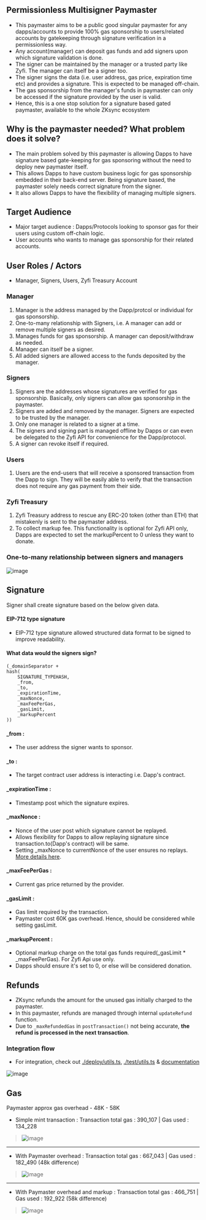 
## Permissionless Multisigner Paymaster
- This paymaster aims to be a public good singular paymaster for any dapps/accounts to provide 100% gas sponsorship to users/related accounts by gatekeeping through signature verification in a permissionless way. 
- Any account(manager) can deposit gas funds and add signers upon which signature validation is done.
- The signer can be maintained by the manager or a trusted party like Zyfi. The manager can itself be a signer too.
- The signer signs the data (i.e. user address, gas price, expiration time etc) and provides a signature. This is expected to be managed off-chain. 
- The gas sponsorship from the manager's funds in paymaster can only be accessed if the signature provided by the user is valid. 
- Hence, this is a one stop solution for a signature based gated paymaster, available to the whole ZKsync ecosystem


## Why is the paymaster needed?  What problem does it solve? 
- The main problem solved by this paymaster is allowing Dapps to have signature based gate-keeping for gas sponsoring without the need to deploy new paymaster itself. 
- This allows Dapps to have custom business logic for gas sponsorship embedded in their back-end server. Being signature based, the paymaster solely needs correct signature from the signer.
- It also allows Dapps to have the flexibility of managing multiple signers.

## Target Audience 
- Major target audience : Dapps/Protocols looking to sponsor gas for their users using custom off-chain logic. 
- User accounts who wants to manage gas sponsorship for their related accounts. 

## User Roles / Actors
- Manager, Signers, Users, Zyfi Treasury Account

### Manager
1. Manager is the address managed by the Dapp/protcol or individual for gas sponsorship.
2. One-to-many relationship with Signers, i.e. A manager can add or remove multiple signers as desired. 
3. Manages funds for gas sponsorship. A manager can deposit/withdraw as needed. 
4. Manager can itself be a signer. 
5. All added signers are allowed access to the funds deposited by the manager. 

### Signers 
1. Signers are the addresses whose signatures are verified for gas sponsorship. Basically, only signers can allow gas sponsorship in the paymaster.
2. Signers are added and removed by the manager. Signers are expected to be trusted by the manager.
3. Only one manager is related to a signer at a time. 
4. The signers and signing part is managed offline by Dapps or can even be delegated to the Zyfi API for convenience for the Dapp/protocol.
5. A signer can revoke itself if required. 

### Users 
1. Users are the end-users that will receive a sponsored transaction from the Dapp to sign. They will be easily able to verify that the transaction does not require any gas payment from their side.

### Zyfi Treasury
1. Zyfi Treasury address to rescue any ERC-20 token (other than ETH) that mistakenly is sent to the paymaster address.
2. To collect markup fee. This functionality is optional for Zyfi API only, Dapps are expected to set the markupPercent to 0 unless they want to donate.

### One-to-many relationship between signers and managers
![image](./img/image.png)

## Signature 
Signer shall create signature based on the below given data.

#### EIP-712 type signature
- EIP-712 type signature allowed structured data format to be signed to improve readability.

#### What data would the signers sign? 
```
(_domainSeparator +
hash(
    SIGNATURE_TYPEHASH,
    _from,
    _to,
    _expirationTime,
    _maxNonce,
    _maxFeePerGas,
    _gasLimit,
    _markupPercent
))
```
#### _from :
- The user address the signer wants to sponsor.

#### _to : 
- The target contract user address is interacting i.e. Dapp's contract.

#### _expirationTime :
- Timestamp post which the signature expires.

#### _maxNonce :
- Nonce of the user post which signature cannot be replayed.
- Allows flexibility for Dapps to allow replaying signature since transaction.to(Dapp's contract) will be same.
- Setting _maxNonce to currentNonce of the user ensures no replays. [More details here](https://docs.zyfi.org/).

#### _maxFeePerGas : 
- Current gas price returned by the provider.

#### _gasLimit :
- Gas limit required by the transaction.
- Paymaster cost 60K gas overhead. Hence, should be considered while setting gasLimit. 

#### _markupPercent :
- Optional markup charge on the total gas funds required(_gasLimit * _maxFeePerGas). For Zyfi Api use only.
- Dapps should ensure it's set to 0, or else will be considered donation. 

## Refunds
- ZKsync refunds the amount for the unused gas initially charged to the paymaster.
- In this paymaster, refunds are managed through internal `updateRefund` function.
- Due to `_maxRefundedGas` in `postTransaction()` not being accurate, **the refund is processed in the next transaction**. 

### Integration flow
- For integration, check out [./deploy/utils.ts](./deploy/utils.ts), [./test/utils.ts](./test/utils.ts) & [documentation](https://docs.zyfi.org)

![image](./img/integration.jpg)

## Gas 

Paymaster approx gas overhead - 48K - 58K

- Simple mint transaction : Transaction total gas : 390_107 | Gas used : 134_228
> ![image](./img/gas-withoutPaymaster1.png)
---
- With Paymaster overhead : Transaction total gas : 667_043 | Gas used : 182_490 (48k difference)
> ![image](./img/gas-paymaster-withoutMarkup.png)
---
- With Paymaster overhead and markup : Transaction total gas : 466_751 | Gas used : 192_922 (58k difference)
> ![image](./img/gas-paymaster-withMarkup.png)